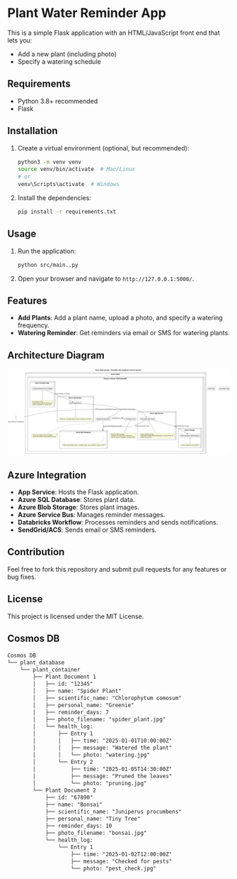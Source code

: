 # Plant Water Reminder App

This is a simple Flask application with an HTML/JavaScript front end that lets you:
- Add a new plant (including photo)
- Specify a watering schedule

## Requirements
- Python 3.8+ recommended
- Flask

## Installation

1. Create a virtual environment (optional, but recommended):
   ```bash
   python3 -m venv venv
   source venv/bin/activate  # Mac/Linux
   # or
   venv\Scripts\activate  # Windows
   ```

2. Install the dependencies:
   ```bash
   pip install -r requirements.txt
   ```

## Usage

1. Run the application:
   ```bash
   python src/main..py
   ```

2. Open your browser and navigate to `http://127.0.0.1:5000/`.

## Features

- **Add Plants**: Add a plant name, upload a photo, and specify a watering frequency.
- **Watering Reminder**: Get reminders via email or SMS for watering plants.

## Architecture Diagram

![Plant Water Reminder App Architecture](images/architecture_diagram.png)

## Azure Integration

- **App Service**: Hosts the Flask application.
- **Azure SQL Database**: Stores plant data.
- **Azure Blob Storage**: Stores plant images.
- **Azure Service Bus**: Manages reminder messages.
- **Databricks Workflow**: Processes reminders and sends notifications.
- **SendGrid/ACS**: Sends email or SMS reminders.

## Contribution
Feel free to fork this repository and submit pull requests for any features or bug fixes.

## License
This project is licensed under the MIT License.



## Cosmos DB

```
Cosmos DB
└── plant_database
    └── plant_container
        ├── Plant Document 1
        │   ├── id: "12345"
        │   ├── name: "Spider Plant"
        │   ├── scientific_name: "Chlorophytum comosum"
        │   ├── personal_name: "Greenie"
        │   ├── reminder_days: 7
        │   ├── photo_filename: "spider_plant.jpg"
        │   └── health_log:
        │       ├── Entry 1
        │       │   ├── time: "2025-01-01T10:00:00Z"
        │       │   ├── message: "Watered the plant"
        │       │   └── photo: "watering.jpg"
        │       └── Entry 2
        │           ├── time: "2025-01-05T14:30:00Z"
        │           ├── message: "Pruned the leaves"
        │           └── photo: "pruning.jpg"
        └── Plant Document 2
            ├── id: "67890"
            ├── name: "Bonsai"
            ├── scientific_name: "Juniperus procumbens"
            ├── personal_name: "Tiny Tree"
            ├── reminder_days: 10
            ├── photo_filename: "bonsai.jpg"
            └── health_log:
                └── Entry 1
                    ├── time: "2025-01-02T12:00:00Z"
                    ├── message: "Checked for pests"
                    └── photo: "pest_check.jpg"

```